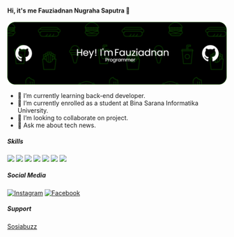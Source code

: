 #### Hi, it's me Fauziadnan Nugraha Saputra 👋
![fauziadnan](img/github-header-image%20(12).png)


<!--
**mars22144/mars22144** is a ✨ _special_ ✨ repository because its `README.md` (this file) appears on your GitHub profile.

Here are some ideas to get you started:

- 🔭 I’m currently working on ...
- 🌱 I’m currently learning ...
- 👯 I’m looking to collaborate on ...
- 🤔 I’m looking for help with ...
- 💬 Ask me about ...
- 📫 How to reach me: ...
- 😄 Pronouns: ...
- ⚡ Fun fact: ...
-->

- 🌱 I’m currently learning back-end developer.
- 🔭 I’m currently enrolled as a student at Bina Sarana Informatika University.
- 👯 I’m looking to collaborate on project.
- 💬 Ask me about tech news.

##### Skills
<img src="https://img.shields.io/badge/HTML5-E34F26?style=for-the-badge&logo=html5&logoColor=white" /> <img src="https://img.shields.io/badge/Python-FFD43B?style=for-the-badge&logo=python&logoColor=blue" /> <img src="https://img.shields.io/badge/PHP-777BB4?style=for-the-badge&logo=php&logoColor=white" /> <img src="https://img.shields.io/badge/CSS3-1572B6?style=for-the-badge&logo=css3&logoColor=white" /> <img src="https://img.shields.io/badge/JavaScript-323330?style=for-the-badge&logo=javascript&logoColor=F7DF1E"> <img src="https://img.shields.io/badge/Laravel-FF2D20?style=for-the-badge&logo=laravel&logoColor=white"> <img src="https://img.shields.io/badge/Flask-000000?style=for-the-badge&logo=flask&logoColor=white">


##### Social Media
[![Instagram](https://img.shields.io/badge/Instagram-%23E4405F.svg?logo=Instagram&logoColor=white)](https://www.instagram.com/zynanv_/) [![Facebook](https://img.shields.io/badge/Facebook-1877F2?.svg?&logo=facebook&logoColor=white)](https://www.facebook.com/share/19CkX77EwJ/)

##### Support
<a href="https://sociabuzz.com/saputras" target="_blank">Sosiabuzz</a>
